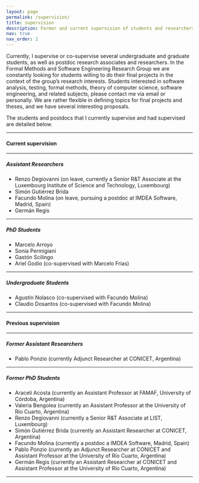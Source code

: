 ```yaml
---
layout: page
permalink: /supervision/
title: supervision
description: Former and current supervision of students and researchers.
nav: true
nav_order: 2
---
```


Currently, I supervise or co-supervise several undergraduate and graduate students, as well as postdoc research associates and researchers. In the Formal Methods and Software Engineering Research Group we are constantly looking for students willing to do their final projects in the context of the group’s research interests. Students interested in software analysis, testing, formal methods, theory of computer science, software engineering, and related subjects, please contact me via email or personally. We are rather flexible in defining topics for final projects and theses, and we have several interesting proposals. 

The students and postdocs that I currently supervise and had supervised are detailed below. 

--- 

#### Current supervision

--- 
##### Assistant Researchers

* Renzo Degiovanni (on leave, currently a Senior R&T Associate at the Luxembourg Institute of Science and Technology, Luxembourg)
* Simón Gutiérrez Brida
* Facundo Molina (on leave, pursuing a postdoc at IMDEA Software, Madrid, Spain)
* Germán Regis

--- 
##### PhD Students

* Marcelo Arroyo
* Sonia Permigiani
* Gastón Scilingo
* Ariel Godio (co-supervised with Marcelo Frias)

--- 
##### Undergraduate Students

* Agustín Nolasco (co-supervised with Facundo Molina)
* Claudio Dosantos (co-supervised with Facundo Molina)

---

#### Previous supervision

---
##### Former Assistant Researchers

* Pablo Ponzio (currently Adjunct Researcher at CONICET, Argentina)

---
##### Former PhD Students

* Araceli Acosta (currently an Assistant Professor at FAMAF, University of Córdoba, Argentina)
* Valeria Bengolea (currently an Assistant Professor at the University of Río Cuarto, Argentina)
* Renzo Degiovanni (currently a Senior R&T Associate at LIST, Luxembourg)
* Simón Gutiérrez Brida (currently an Assistant Researcher at CONICET, Argentina)
* Facundo Molina (currently a postdoc a IMDEA Software, Madrid, Spain)
* Pablo Ponzio (currently an Adjunct Researcher at CONICET and Assistant Professor at the University of Río Cuarto, Argentina)
* Germán Regis (currently an Assistant Researcher at CONICET and Assistant Professor at the University of Río Cuarto, Argentina)

---
